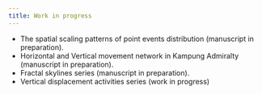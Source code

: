 ```yaml
---
title: Work in progress
---
```


* The spatial scaling patterns of point events distribution (manuscript in preparation).  
* Horizontal and Vertical movement network in Kampung Admiralty (manuscript in preparation).  
* Fractal skylines series (manuscript in preparation). 
* Vertical displacement activities series (work in progress)  
